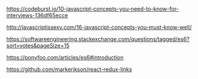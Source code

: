 https://codeburst.io/10-javascript-concepts-you-need-to-know-for-interviews-136df65ecce

http://javascriptissexy.com/16-javascript-concepts-you-must-know-well/

https://softwareengineering.stackexchange.com/questions/tagged/es6?sort=votes&pageSize=15

https://ponyfoo.com/articles/es6#introduction

https://github.com/markerikson/react-redux-links <VERY GOOD>
